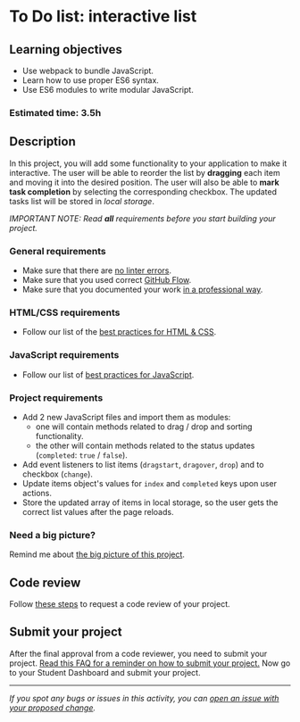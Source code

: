 # To Do list: interactive list

## Learning objectives
- Use webpack to bundle JavaScript.
- Learn how to use proper ES6 syntax.
- Use ES6 modules to write modular JavaScript.

### Estimated time: 3.5h

## Description
In this project, you will add some functionality to your application to make it interactive. The user will be able to reorder the list by **dragging** each item and moving it into the desired position. The user will also be able to **mark task completion** by selecting the corresponding checkbox. The updated tasks list will be stored in *local storage*.

*IMPORTANT NOTE: Read **all** requirements before you start building your project.*

### General requirements

- Make sure that there are [no linter errors](https://github.com/microverseinc/linters-config).
- Make sure that you used correct [GitHub Flow](https://github.com/microverseinc/curriculum-transversal-skills/blob/main/git-github/articles/github_flow.md).
- Make sure that you documented your work [in a professional way](https://github.com/microverseinc/curriculum-transversal-skills/blob/main/documentation/articles/professional_repo_rules.md).

### HTML/CSS requirements

- Follow our list of the [best practices for HTML & CSS](https://github.com/microverseinc/curriculum-html-css/blob/main/articles/html_css_best_practices.md).

### JavaScript requirements

- Follow our list of [best practices for JavaScript](https://github.com/microverseinc/curriculum-html-css/blob/main/articles/javascript_best_practices.md).

### Project requirements

- Add 2 new JavaScript files and import them as modules:    
    - one will contain methods related to drag / drop and sorting functionality.
    - the other will contain methods related to the status updates (`completed`: `true` / `false`).
- Add event listeners to list items (`dragstart`, `dragover`, `drop`) and to checkbox (`change`).
- Update items object's values for `index` and `completed` keys upon user actions.
- Store the updated array of items in local storage, so the user gets the correct list values after the page reloads.

### Need a big picture? 

Remind me about [the big picture of this project](./sneak_peek.md).

## Code review

Follow [these steps](https://github.com/microverseinc/curriculum-transversal-skills/blob/main/code-review/articles/how_to_ask_for_a_code_review.md) to request a code review of your project.

## Submit your project

After the final approval from a code reviewer, you need to submit your project.
[Read this FAQ for a reminder on how to submit your project.](https://microverse.zendesk.com/hc/en-us/articles/360061344234)
Now go to your Student Dashboard and submit your project.


------

_If you spot any bugs or issues in this activity, you can [open an issue with your proposed change](https://github.com/microverseinc/curriculum-transversal-skills/blob/main/git-github/articles/open_issue.md)._
